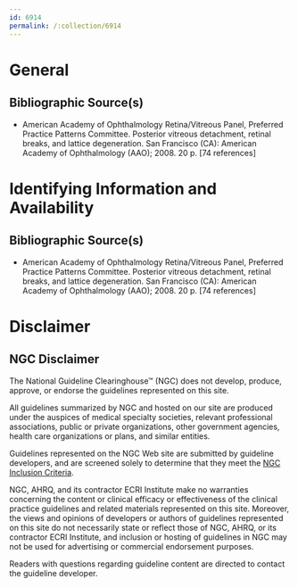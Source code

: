 ```yaml
---
id: 6914
permalink: /:collection/6914
---
```


# General

## Bibliographic Source(s)

- American Academy of Ophthalmology Retina/Vitreous Panel, Preferred Practice Patterns Committee. Posterior vitreous detachment, retinal breaks, and lattice degeneration. San Francisco (CA): American Academy of Ophthalmology (AAO); 2008. 20 p. [74 references]

# Identifying Information and Availability

## Bibliographic Source(s)

- American Academy of Ophthalmology Retina/Vitreous Panel, Preferred Practice Patterns Committee. Posterior vitreous detachment, retinal breaks, and lattice degeneration. San Francisco (CA): American Academy of Ophthalmology (AAO); 2008. 20 p. [74 references]

# Disclaimer

## NGC Disclaimer

The National Guideline Clearinghouse™ (NGC) does not develop, produce, approve, or endorse the guidelines represented on this site.

All guidelines summarized by NGC and hosted on our site are produced under the auspices of medical specialty societies, relevant professional associations, public or private organizations, other government agencies, health care organizations or plans, and similar entities.

Guidelines represented on the NGC Web site are submitted by guideline developers, and are screened solely to determine that they meet the [NGC Inclusion Criteria](/help-and-about/summaries/inclusion-criteria).

NGC, AHRQ, and its contractor ECRI Institute make no warranties concerning the content or clinical efficacy or effectiveness of the clinical practice guidelines and related materials represented on this site. Moreover, the views and opinions of developers or authors of guidelines represented on this site do not necessarily state or reflect those of NGC, AHRQ, or its contractor ECRI Institute, and inclusion or hosting of guidelines in NGC may not be used for advertising or commercial endorsement purposes.

Readers with questions regarding guideline content are directed to contact the guideline developer.


